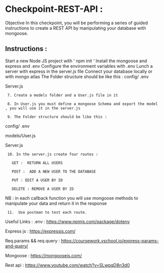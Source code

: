 # Checkpoint-REST-API : 
Objective
In this checkpoint, you will be performing a series of guided instructions to create a REST API by manipulating your database with mongoose.
## Instructions : 
Start a new Node JS project  with ‘ npm init ‘
Install the mongoose and express and  .env
Configure the environment variables with .env
Lunch a server with express in the server.js file
Connect your database locally or with mongo atlas
The Folder structure should be like this :
config/ .env 

Server.js

     7. Create a models folder and a User.js file in it 

     8. In User.js you must define a mongoose Schema and export the model , you will use it in the server.js

     9. The Folder structure should be like this : 

config/ .env 

models/User.js

Server.js

     10. In the server.js create four routes : 

       GET :  RETURN ALL USERS 

       POST :  ADD A NEW USER TO THE DATABASE 

       PUT : EDIT A USER BY ID 

       DELETE : REMOVE A USER BY ID 

NB : in each callback function you will use mongoose methods to manipulate your data and return it in the response 

     11.  Use postman to test each route.
                 
  Useful Links : 
.env : https://www.npmjs.com/package/dotenv 

Express js : https://expressjs.com/

Req.params && req.query : https://coursework.vschool.io/express-params-and-query/

Mongoose : https://mongoosejs.com/ 

Rest api : https://www.youtube.com/watch?v=SLwpqD8n3d0 
